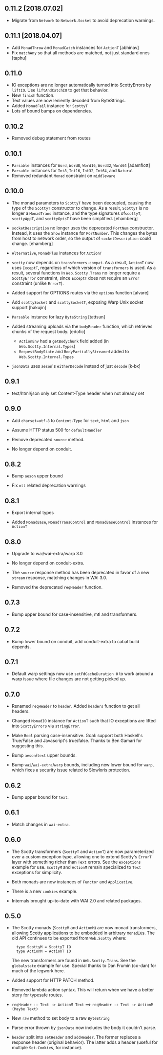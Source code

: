 ## 0.11.2 [2018.07.02]
* Migrate from `Network` to `Network.Socket` to avoid deprecation warnings.

## 0.11.1 [2018.04.07]
* Add `MonadThrow` and `MonadCatch` instances for `ActionT` [abhinav]
* Fix `matchAny` so that all methods are matched, not just standard ones
  [taphu]

## 0.11.0
* IO exceptions are no longer automatically turned into ScottyErrors by
  `liftIO`. Use `liftAndCatchIO` to get that behavior.
* New `finish` function.
* Text values are now leniently decoded from ByteStrings.
* Added `MonadFail` instance for `ScottyT`
* Lots of bound bumps on dependencies.

## 0.10.2
* Removed debug statement from routes

## 0.10.1
* `Parsable` instances for `Word`, `Word8`, `Word16`, `Word32`, `Word64`
   [adamflott]
* `Parsable` instances for `Int8`, `Int16`, `Int32`, `Int64`, and `Natural`
* Removed redundant `Monad` constraint on `middleware`

## 0.10.0

* The monad parameters to `ScottyT` have been decoupled, causing the type
  of the `ScottyT` constructor to change. As a result, `ScottyT` is no
  longer a `MonadTrans` instance, and the type signatures of`scottyT`,
  `scottyAppT`, and `scottyOptsT` have been simplified. [ehamberg]

* `socketDescription` no longer uses the deprecated `PortNum` constructor.
  Instead, it uses the `Show` instance for `PortNumber`. This changes the
  bytes from host to network order, so the output of `socketDescription`
  could change. [ehamberg]

* `Alternative`, `MonadPlus` instances for `ActionT`

* `scotty` now depends on `transformers-compat`. As a result, `ActionT` now
  uses `ExceptT`, regardless of which version of `transformers` is used.
  As a result, several functions in `Web.Scotty.Trans` no longer require a
  `ScottyError` constraint, since `ExceptT` does not require an `Error`
  constraint (unlike `ErrorT`).

* Added support for OPTIONS routes via the `options` function [alvare]

* Add `scottySocket` and `scottySocketT`, exposing Warp Unix socket support
  [hakujin]

* `Parsable` instance for lazy `ByteString` [tattsun]

* Added streaming uploads via the `bodyReader` function, which retrieves chunks
  of the request body. [edofic]
  - `ActionEnv` had a `getBodyChunk` field added (in
    `Web.Scotty.Internal.Types`)
  - `RequestBodyState` and `BodyPartiallyStreamed` added to
    `Web.Scotty.Internal.Types`

* `jsonData` uses `aeson`'s `eitherDecode` instead of just `decode` [k-bx]

## 0.9.1

* text/html/json only set Content-Type header when not already set

## 0.9.0

* Add `charset=utf-8` to `Content-Type` for `text`, `html` and `json`

* Assume HTTP status 500 for `defaultHandler`

* Remove deprecated `source` method.

* No longer depend on conduit.

## 0.8.2

* Bump `aeson` upper bound

* Fix `mtl` related deprecation warnings

## 0.8.1

* Export internal types

* Added `MonadBase`, `MonadTransControl` and `MonadBaseControl` instances for
  `ActionT`

## 0.8.0

* Upgrade to wai/wai-extra/warp 3.0

* No longer depend on conduit-extra.

* The `source` response method has been deprecated in favor
  of a new `stream` response, matching changes in WAI 3.0.

* Removed the deprecated `reqHeader` function.

## 0.7.3

* Bump upper bound for case-insensitive, mtl and transformers.

## 0.7.2

* Bump lower bound on conduit, add conduit-extra to cabal build depends.

## 0.7.1

* Default warp settings now use `setFdCacheDuration 0` to work around a warp
  issue where file changes are not getting picked up.

## 0.7.0

* Renamed `reqHeader` to `header`. Added `headers` function to get all headers.

* Changed `MonadIO` instance for `ActionT` such that IO exceptions are lifted
  into `ScottyError`s via `stringError`.

* Make `Bool` parsing case-insensitive. Goal: support both Haskell's True/False
  and Javascript's true/false. Thanks to Ben Gamari for suggesting this.

* Bump `aeson`/`text` upper bounds.

* Bump `wai`/`wai-extra`/`warp` bounds, including new lower bound for `warp`, which fixes a security issue related to Slowloris protection.

## 0.6.2

* Bump upper bound for `text`.

## 0.6.1

* Match changes in `wai-extra`.

## 0.6.0

* The Scotty transformers (`ScottyT` and `ActionT`) are now parameterized
  over a custom exception type, allowing one to extend Scotty's `ErrorT`
  layer with something richer than `Text` errors. See the `exceptions`
  example for use. `ScottyM` and `ActionM` remain specialized to `Text`
  exceptions for simplicity.

* Both monads are now instances of `Functor` and `Applicative`.

* There is a new `cookies` example.

* Internals brought up-to-date with WAI 2.0 and related packages.

## 0.5.0

* The Scotty monads (`ScottyM` and `ActionM`) are now monad transformers,
  allowing Scotty applications to be embedded in arbitrary `MonadIO`s.
  The old API continues to be exported from `Web.Scotty` where:

        type ScottyM = ScottyT IO
        type ActionM = ActionT IO

  The new transformers are found in `Web.Scotty.Trans`. See the
  `globalstate` example for use. Special thanks to Dan Frumin (co-dan)
  for much of the legwork here.

* Added support for HTTP PATCH method.

* Removed lambda action syntax. This will return when we have a better
  story for typesafe routes.

* `reqHeader :: Text -> ActionM Text` ==>
  `reqHeader :: Text -> ActionM (Maybe Text)`

* New `raw` method to set body to a raw `ByteString`

* Parse error thrown by `jsonData` now includes the body it couldn't parse.

* `header` split into `setHeader` and `addHeader`. The former replaces
  a response header (original behavior). The latter adds a header (useful
  for multiple `Set-Cookie`s, for instance).
